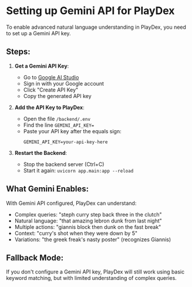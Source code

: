 # Setting up Gemini API for PlayDex

To enable advanced natural language understanding in PlayDex, you need to set up a Gemini API key.

## Steps:

1. **Get a Gemini API Key**:
   - Go to [Google AI Studio](https://makersuite.google.com/app/apikey)
   - Sign in with your Google account
   - Click "Create API Key"
   - Copy the generated API key

2. **Add the API Key to PlayDex**:
   - Open the file `/backend/.env`
   - Find the line `GEMINI_API_KEY=`
   - Paste your API key after the equals sign:
     ```
     GEMINI_API_KEY=your-api-key-here
     ```

3. **Restart the Backend**:
   - Stop the backend server (Ctrl+C)
   - Start it again: `uvicorn app.main:app --reload`

## What Gemini Enables:

With Gemini API configured, PlayDex can understand:
- Complex queries: "steph curry step back three in the clutch"
- Natural language: "that amazing lebron dunk from last night"
- Multiple actions: "giannis block then dunk on the fast break"
- Context: "curry's shot when they were down by 5"
- Variations: "the greek freak's nasty poster" (recognizes Giannis)

## Fallback Mode:

If you don't configure a Gemini API key, PlayDex will still work using basic keyword matching, but with limited understanding of complex queries.